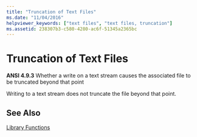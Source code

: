 ```yaml
---
title: "Truncation of Text Files"
ms.date: "11/04/2016"
helpviewer_keywords: ["text files", "text files, truncation"]
ms.assetid: 238307b3-c580-4280-ac6f-51345a2365bc
---
```

# Truncation of Text Files

**ANSI 4.9.3** Whether a write on a text stream causes the associated file to be truncated beyond that point

Writing to a text stream does not truncate the file beyond that point.

## See Also

[Library Functions](../c-language/library-functions.md)